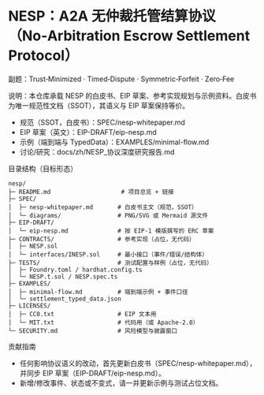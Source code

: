 # NESP：A2A 无仲裁托管结算协议（No‑Arbitration Escrow Settlement Protocol）

副题：Trust‑Minimized · Timed‑Dispute · Symmetric‑Forfeit · Zero‑Fee

说明：本仓库承载 NESP 的白皮书、EIP 草案、参考实现规划与示例资料。白皮书为唯一规范性文档（SSOT），其语义与 EIP 草案保持等价。

- 规范（SSOT，白皮书）：SPEC/nesp-whitepaper.md
- EIP 草案（英文）：EIP-DRAFT/eip-nesp.md
- 示例（端到端与 TypedData）：EXAMPLES/minimal-flow.md
- 讨论/研究：docs/zh/NESP_协议深度研究报告.md

目录结构（目标形态）
```
nesp/
├─ README.md                    # 项目总览 + 链接
├─ SPEC/
│  ├─ nesp-whitepaper.md       # 白皮书主文（规范，SSOT）
│  └─ diagrams/                # PNG/SVG 或 Mermaid 源文件
├─ EIP-DRAFT/
│  └─ eip-nesp.md              # 按 EIP-1 模版撰写的 ERC 草案
├─ CONTRACTS/                  # 参考实现（占位，无代码）
│  ├─ NESP.sol
│  └─ interfaces/INESP.sol     # 最小接口（事件/错误/结构体）
├─ TESTS/                      # 测试配置与样例（占位，无代码）
│  ├─ Foundry.toml / hardhat.config.ts
│  └─ NESP.t.sol / NESP.spec.ts
├─ EXAMPLES/
│  ├─ minimal-flow.md          # 端到端示例 + 事件口径
│  └─ settlement_typed_data.json
├─ LICENSES/
│  ├─ CC0.txt                  # EIP 文本用
│  └─ MIT.txt                  # 代码用（或 Apache-2.0）
└─ SECURITY.md                 # 风险模型与披露窗口
```

贡献指南
- 任何影响协议语义的改动，首先更新白皮书（SPEC/nesp-whitepaper.md），并同步 EIP 草案（EIP-DRAFT/eip-nesp.md）。
- 新增/修改事件、状态或不变式，请一并更新示例与测试占位文档。
